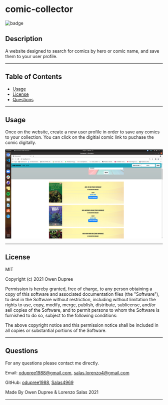 # comic-collector

![badge](https://img.shields.io/badge/License-MIT-brightgreen)

## Description

A website designed to search for comics by hero or comic name, and save them to your user profile.

---

## Table of Contents

- [Usage](#usage)
- [License](#license)
- [Questions](#questions)

---

## Usage

Once on the website, create a new user profile in order to save any comics to your collection. You can click on the digitial comic link to puchase the comic digitally.

![](public/IMG/comic-collector001.png)

---

## License

MIT

Copyright (c) 2021 Owen Dupree

Permission is hereby granted, free of charge, to any person obtaining a copy
of this software and associated documentation files (the "Software"), to deal
in the Software without restriction, including without limitation the rights
to use, copy, modify, merge, publish, distribute, sublicense, and/or sell
copies of the Software, and to permit persons to whom the Software is
furnished to do so, subject to the following conditions:

The above copyright notice and this permission notice shall be included in all
copies or substantial portions of the Software.

---

## Questions

For any questions please contact me directly.

Email: <odupree1988@gmail.com>, <salas.lorenzo4@gmail.com>

GitHub: [odupree1988](https://github.com/odupree1988), [Salas4969](https://github.com/Salas4969)

Made By Owen Dupree & Lorenzo Salas 2021

---
